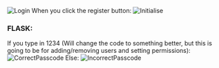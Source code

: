 ![Login](https://github.com/LeakyEarth2000/VVT-Project-Manager/assets/117555864/be0b4979-a5e6-443e-a0fe-87bfea7f93a6)
When you click the register button:
![Initialise](https://github.com/LeakyEarth2000/VVT-Project-Manager/assets/117555864/4f45247c-30e2-42fd-99c9-50738cf3db67)

### FLASK:
If you type in 1234 (Will change the code to something better, but this is going to be for adding/removing users and setting permissions):
![CorrectPasscode](https://github.com/LeakyEarth2000/VVT-Project-Manager/assets/117555864/7ec095c2-142b-482c-a1f6-e135480452e8)
Else:
![IncorrectPasscode](https://github.com/LeakyEarth2000/VVT-Project-Manager/assets/117555864/405ffa78-a147-4ba1-92ed-4b99802c59b3)
